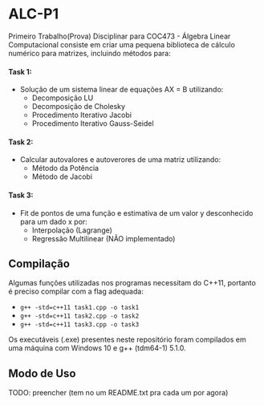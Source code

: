 # ALC-P1
Primeiro Trabalho(Prova) Disciplinar para COC473 - Álgebra Linear Computacional consiste em criar uma pequena biblioteca de cálculo numérico para matrizes, incluindo métodos para:  

#### **Task 1:**
- Solução de um sistema linear de equações AX = B utilizando:  
  - Decomposição LU
  - Decomposição de Cholesky
  - Procedimento Iterativo Jacobi
  - Procedimento Iterativo Gauss-Seidel  

#### **Task 2:**
- Calcular autovalores e autoverores de uma matriz utilizando:  
  - Método da Potência
  - Método de Jacobi  

#### **Task 3:**
- Fit de pontos de uma função e estimativa de um valor y desconhecido para um dado x por:  
  - Interpolação (Lagrange)
  - Regressão Multilinear (NÃO implementado)

## Compilação
Algumas funções utilizadas nos programas necessitam do C++11, portanto é preciso compilar com a flag adequada:  
- `g++ -std=c++11 task1.cpp -o task1`  
- `g++ -std=c++11 task2.cpp -o task2`  
- `g++ -std=c++11 task3.cpp -o task3`  

Os executáveis (.exe) presentes neste repositório foram compilados em uma máquina com Windows 10 e g++ (tdm64-1) 5.1.0.

## Modo de Uso
TODO: preencher (tem no um README.txt pra cada um por agora)
